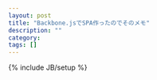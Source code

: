 ```yaml
---
layout: post
title: "Backbone.jsでSPA作ったのでそのメモ"
description: ""
category: 
tags: []
---
```

{% include JB/setup %}
